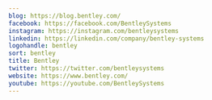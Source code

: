 ```yaml
---
blog: https://blog.bentley.com/
facebook: https://facebook.com/BentleySystems
instagram: https://instagram.com/bentleysystems
linkedin: https://linkedin.com/company/bentley-systems
logohandle: bentley
sort: bentley
title: Bentley
twitter: https://twitter.com/bentleysystems
website: https://www.bentley.com/
youtube: https://youtube.com/BentleySystems
---
```

